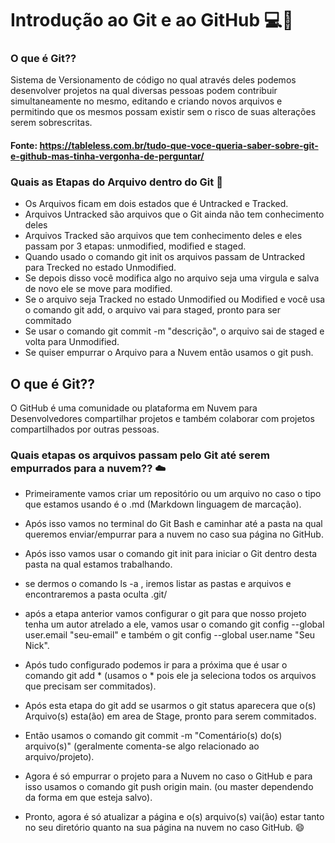 # Introdução ao Git e ao GitHub :computer::email:

### O que é Git?? 

Sistema de Versionamento de código no qual através deles podemos desenvolver projetos na qual diversas pessoas podem contribuir simultaneamente no mesmo, editando e criando novos arquivos e permitindo que os mesmos possam existir sem o risco de suas alterações serem sobrescritas.

#### Fonte: https://tableless.com.br/tudo-que-voce-queria-saber-sobre-git-e-github-mas-tinha-vergonha-de-perguntar/



### Quais as Etapas do Arquivo dentro do Git :vertical_traffic_light:

- Os Arquivos ficam em dois estados que é Untracked e Tracked.
- Arquivos Untracked são arquivos que o Git ainda não tem conhecimento deles
- Arquivos Tracked são arquivos que tem conhecimento deles e eles passam por 3 etapas: unmodified, modified e staged.
- Quando usado o comando git init os arquivos passam de Untracked para Trecked no estado Unmodified.
- Se depois disso você modifica algo no arquivo seja uma virgula e salva de novo ele se move para modified.
- Se o arquivo seja Tracked no estado Unmodified ou Modified e você usa o comando git add, o arquivo vai para staged, pronto para ser commitado
- Se usar o comando git commit -m "descrição", o arquivo sai de staged e volta para Unmodified.
- Se quiser empurrar o Arquivo para a Nuvem então usamos o git push.



## O que é Git??

O GitHub é uma comunidade ou plataforma em Nuvem para Desenvolvedores compartilhar projetos e também colaborar com projetos compartilhados por outras pessoas.



### Quais etapas os arquivos passam pelo Git até serem empurrados para a nuvem?? :cloud:

- Primeiramente vamos criar um repositório ou um arquivo no caso o tipo que estamos usando é o .md (Markdown linguagem de marcação).

- Após isso vamos no terminal do Git Bash e caminhar até a pasta na qual queremos enviar/empurrar para a nuvem no caso sua página no GitHub.

- Após isso vamos usar o comando git init para iniciar o Git dentro desta pasta na qual estamos trabalhando.

- se dermos o comando ls -a , iremos listar as pastas e arquivos e encontraremos a pasta oculta .git/

- após a etapa anterior vamos configurar o git para que nosso projeto tenha um autor atrelado a ele, vamos usar o comando git config --global user.email "seu-email" e também o git config --global user.name "Seu Nick".

- Após tudo configurado podemos ir para a próxima que é usar o comando git add * (usamos o * pois ele ja seleciona todos os arquivos que precisam ser commitados).

- Após esta etapa do git add se usarmos o git status aparecera que o(s) Arquivo(s) esta(ão) em area de Stage, pronto para serem commitados.

- Então usamos o comando git commit -m "Comentário(s) do(s) arquivo(s)" (geralmente comenta-se algo relacionado ao arquivo/projeto).

- Agora é só empurrar o projeto para a Nuvem no caso o GitHub e para isso usamos o comando git push origin main. (ou master dependendo da forma em que esteja salvo).

- Pronto, agora é só atualizar a página e o(s) arquivo(s) vai(ão) estar tanto no seu diretório quanto na sua página na nuvem no caso GitHub. :smile:

  

